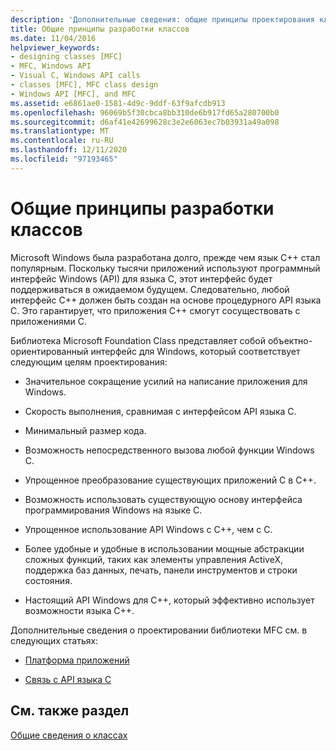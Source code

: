 ```yaml
---
description: 'Дополнительные сведения: общие принципы проектирования классов'
title: Общие принципы разработки классов
ms.date: 11/04/2016
helpviewer_keywords:
- designing classes [MFC]
- MFC, Windows API
- Visual C, Windows API calls
- classes [MFC], MFC class design
- Windows API [MFC], and MFC
ms.assetid: e6861ae0-1581-4d9c-9ddf-63f9afcdb913
ms.openlocfilehash: 96069b5f30cbca8bb310de6b917fd65a280700b0
ms.sourcegitcommit: d6af41e42699628c3e2e6063ec7b03931a49a098
ms.translationtype: MT
ms.contentlocale: ru-RU
ms.lasthandoff: 12/11/2020
ms.locfileid: "97193465"
---
```

# <a name="general-class-design-philosophy"></a>Общие принципы разработки классов

Microsoft Windows была разработана долго, прежде чем язык C++ стал популярным. Поскольку тысячи приложений используют программный интерфейс Windows (API) для языка C, этот интерфейс будет поддерживаться в ожидаемом будущем. Следовательно, любой интерфейс C++ должен быть создан на основе процедурного API языка C. Это гарантирует, что приложения C++ смогут сосуществовать с приложениями C.

Библиотека Microsoft Foundation Class представляет собой объектно-ориентированный интерфейс для Windows, который соответствует следующим целям проектирования:

- Значительное сокращение усилий на написание приложения для Windows.

- Скорость выполнения, сравнимая с интерфейсом API языка C.

- Минимальный размер кода.

- Возможность непосредственного вызова любой функции Windows C.

- Упрощенное преобразование существующих приложений C в C++.

- Возможность использовать существующую основу интерфейса программирования Windows на языке C.

- Упрощенное использование API Windows с C++, чем с C.

- Более удобные и удобные в использовании мощные абстракции сложных функций, таких как элементы управления ActiveX, поддержка баз данных, печать, панели инструментов и строки состояния.

- Настоящий API Windows для C++, который эффективно использует возможности языка C++.

Дополнительные сведения о проектировании библиотеки MFC см. в следующих статьях:

- [Платформа приложений](application-framework.md)

- [Связь с API языка C](relationship-to-the-c-language-api.md)

## <a name="see-also"></a>См. также раздел

[Общие сведения о классах](class-library-overview.md)
